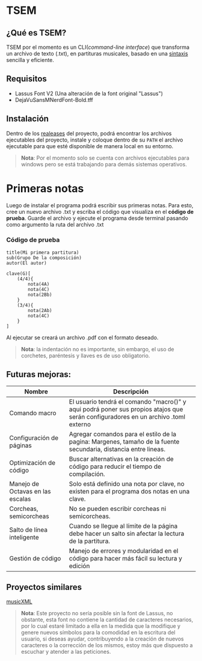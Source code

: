 # TSEM
## ¿Qué es TSEM?
TSEM por el momento es un CLI(_command-line interface_) que transforma un archivo de texto (.txt), en partituras musicales, basado en una [sintaxis](./docs/syntax.md) sencilla y eficiente.

## Requisitos
- Lassus Font V2 (Una alteración de la font original "Lassus")
- DejaVuSansMNerdFont-Bold.tff

## Instalación
Dentro de los [realeases](https://github.com/IDK149/TSEM/releases/) del proyecto, podrá encontrar los archivos ejecutables del proyecto, instale y coloque dentro de su ``PATH`` el archivo ejecutable para que esté disponible de manera local en su entorno.
> **Nota**: Por el momento solo se cuenta con archivos ejecutables para windows pero se está trabajando para demás sistemas operativos.

# Primeras notas
Luego de instalar el programa podrá escribir sus primeras notas. Para esto, cree un nuevo archivo .txt y escriba el código que visualiza en el **código de prueba**. Guarde el archivo y ejecute el programa desde terminal pasando como argumento la ruta del archivo .txt

### Código de prueba
```
title(Mi primera partitura)
sub(Grupo De la composición)
autor(El autor)

clave(G)[
	(4/4){
		nota(4A)
		nota(4C)
		nota(2Bb)
	}
	(3/4){
		nota(2Ab)
		nota(4C)
	}
]

```
Al ejecutar se creará un archivo .pdf con el formato deseado.

> **Nota**: la indentación no es importante, sin embargo, el uso de corchetes, paréntesis y llaves es de uso obligatorio.


## Futuras mejoras:
| Nombre                            | Descripción         |
|----------------------------------|---------------------|
| Comando macro                     |El usuario tendrá el comando "macro()" y aqui podrá poner sus propios atajos que serán configuradores en un archivo .toml externo|
| Configuración de páginas          | Agregar comandos para el estilo de la pagina: Margenes, tamaño de la fuente secundaria, distancia entre lineas.|
| Optimización de código            | Buscar alternativas en la creación de código para reducir el tiempo de compilación.|
| Manejo de Octavas en las escalas  | Solo está definido una nota por clave, no existen para el programa dos notas en una clave.|
| Corcheas, semicorcheas            | No se pueden escribir corcheas ni semicorcheas.|
| Salto de línea inteligente        | Cuando se llegue al límite de la página debe hacer un salto sin afectar la lectura de la partitura.|
|Gestión de código|Manejo de errores y modularidad en el código para hacer más fácil su lectura y edición|

## Proyectos similares
[musicXML](https://www.musicxml.com/)

> **Nota**: Este proyecto no sería posible sin la font de Lassus, no obstante, esta font no contiene la cantidad de caracteres necesarios, por lo cual estaré limitado a ella en la medida que la modifique y genere nuevos símbolos para la comodidad en la escritura del usuario, si deseas ayudar, contribuyendo a la creación de nuevos caracteres o la corrección de los mismos, estoy más que dispuesto a escuchar y atender a las peticiones.
